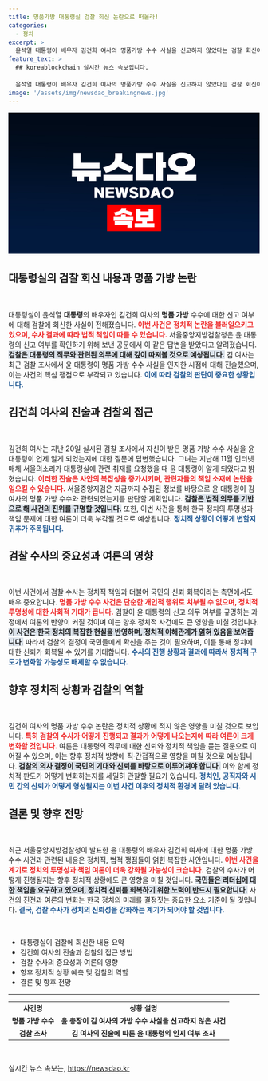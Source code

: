 ```yaml
---
title: 명품가방 대통령실 검찰 회신 논란으로 떠올라!
categories:
  - 정치
excerpt: >
  윤석열 대통령이 배우자 김건희 여사의 명품가방 수수 사실을 신고하지 않았다는 검찰 회신이 공개되었습니다. 검사들은 이 사건의 직무 관련성을 조사할 예정인데, 과연 대통령실의 은폐 의도가 밝혀질지 주목됩니다!
feature_text: >
  ## koreablockchain 실시간 뉴스 속보입니다.

  윤석열 대통령이 배우자 김건희 여사의 명품가방 수수 사실을 신고하지 않았다는 검찰 회신이 공개되었습니다. 검사들은 이 사건의 직무 관련성을 조사할 예정인데, 과연 대통령실의 은폐 의도가 밝혀질지 주목됩니다!
image: '/assets/img/newsdao_breakingnews.jpg'
---
```


<p><img src="/assets/img/newsdao_breakingnews.jpg" alt="koreablockchain 속보" /></p>

<h2 data-ke-size="size26">대통령실의 검찰 회신 내용과 명품 가방 논란</h2>

<p data-ke-size="size16">&nbsp;</p>

<p>대통령실이 윤석열 <b>대통령</b>의 배우자인 김건희 여사의 <b>명품 가방</b> 수수에 대한 신고 여부에 대해 검찰에 회신한 사실이 전해졌습니다. <b><span style="color: #ee2323;">이번 사건은 정치적 논란을 불러일으키고 있으며, 수사 결과에 따라 법적 책임이 따를 수 있습니다.</span></b> 서울중앙지방검찰청은 윤 대통령의 신고 여부를 확인하기 위해 보낸 공문에서 이 같은 답변을 받았다고 알려졌습니다. <b><span style="background-color: #21538527;">검찰은 대통령의 직무와 관련된 의무에 대해 깊이 따져볼 것으로 예상됩니다.</span></b> 김 여사는 최근 검찰 조사에서 윤 대통령이 명품 가방 수수 사실을 인지한 시점에 대해 진술했으며, 이는 사건의 핵심 쟁점으로 부각되고 있습니다. <b><span style="color: #1a5490;">이에 따라 검찰의 판단이 중요한 상황입니다.</span></b></p>

<h2 data-ke-size="size26">김건희 여사의 진술과 검찰의 접근</h2>

<p data-ke-size="size16">&nbsp;</p>

<p>김건희 여사는 지난 20일 실시된 검찰 조사에서 자신이 받은 명품 가방 수수 사실을 윤 대통령이 언제 알게 되었는지에 대한 질문에 답변했습니다. 그녀는 지난해 11월 인터넷매체 서울의소리가 대통령실에 관련 취재를 요청했을 때 윤 대통령이 알게 되었다고 밝혔습니다. <b><span style="color: #ee2323;">이러한 진술은 사안의 복잡성을 증가시키며, 관련자들의 책임 소재에 논란을 일으킬 수 있습니다.</span></b> 서울중앙지검은 지금까지 수집된 정보를 바탕으로 윤 대통령이 김 여사의 명품 가방 수수와 관련되었는지를 판단할 계획입니다. <b><span style="background-color: #21538527;">검찰은 법적 의무를 기반으로 해 사건의 진위를 규명할 것입니다.</span></b> 또한, 이번 사건을 통해 한국 정치의 투명성과 책임 문제에 대한 여론이 더욱 부각될 것으로 예상됩니다. <b><span style="color: #1a5490;">정치적 상황이 어떻게 변할지 귀추가 주목됩니다.</span></b></p>

<h2 data-ke-size="size26">검찰 수사의 중요성과 여론의 영향</h2>

<p data-ke-size="size16">&nbsp;</p>

<p>이번 사건에서 검찰 수사는 정치적 책임과 더불어 국민의 신뢰 회복이라는 측면에서도 매우 중요합니다. <b><span style="color: #ee2323;">명품 가방 수수 사건은 단순한 개인적 행위로 치부될 수 없으며, 정치적 투명성에 대한 사회적 기대가 큽니다.</span></b> 검찰이 윤 대통령의 신고 의무 여부를 규명하는 과정에서 여론의 반향이 커질 것이며 이는 향후 정치적 사건에도 큰 영향을 미칠 것입니다. <b><span style="background-color: #21538527;">이 사건은 한국 정치의 복잡한 현실을 반영하며, 정치적 이해관계가 얽혀 있음을 보여줍니다.</span></b> 따라서 검찰의 결정이 국민들에게 확신을 주는 것이 필요하며, 이를 통해 정치에 대한 신뢰가 회복될 수 있기를 기대합니다. <b><span style="color: #1a5490;">수사의 진행 상황과 결과에 따라서 정치적 구도가 변화할 가능성도 배제할 수 없습니다.</span></b></p>

<h2 data-ke-size="size26">향후 정치적 상황과 검찰의 역할</h2>

<p data-ke-size="size16">&nbsp;</p>

<p>김건희 여사의 명품 가방 수수 논란은 정치적 상황에 적지 않은 영향을 미칠 것으로 보입니다. <b><span style="color: #ee2323;">특히 검찰의 수사가 어떻게 진행되고 결과가 어떻게 나오는지에 따라 여론이 크게 변화할 것입니다.</span></b> 여론은 대통령의 직무에 대한 신뢰와 정치적 책임을 묻는 질문으로 이어질 수 있으며, 이는 향후 정치적 방향에 직·간접적으로 영향을 미칠 것으로 예상됩니다. <b><span style="background-color: #21538527;">검찰의 의사 결정이 국민의 기대와 신뢰를 바탕으로 이루어져야 합니다.</span></b> 이와 함께 정치적 판도가 어떻게 변화하는지를 세밀히 관찰할 필요가 있습니다. <b><span style="color: #1a5490;">정치인, 공직자와 시민 간의 신뢰가 어떻게 형성될지는 이번 사건 이후의 정치적 환경에 달려 있습니다.</span></b></p>

<h2 data-ke-size="size26">결론 및 향후 전망</h2>

<p data-ke-size="size16">&nbsp;</p>

<p>최근 서울중앙지방검찰청이 발표한 윤 대통령의 배우자 김건희 여사에 대한 명품 가방 수수 사건과 관련된 내용은 정치적, 법적 쟁점들이 얽힌 복잡한 사안입니다. <b><span style="color: #ee2323;">이번 사건을 계기로 정치의 투명성과 책임 여론이 더욱 강화될 가능성이 크습니다.</span></b> 검찰의 수사가 어떻게 진행될지는 향후 정치적 상황에도 큰 영향을 미칠 것입니다. <b><span style="background-color: #21538527;">국민들은 리더십에 대한 책임을 요구하고 있으며, 정치적 신뢰를 회복하기 위한 노력이 반드시 필요합니다.</span></b> 사건의 진전과 여론의 변화는 한국 정치의 미래를 결정짓는 중요한 요소 기준이 될 것입니다. <b><span style="color: #1a5490;">결국, 검찰 수사가 정치의 신뢰성을 강화하는 계기가 되어야 할 것입니다.</span></b></p>

<p data-ke-size="size16">&nbsp;</p>

<ul>
    <li>대통령실이 검찰에 회신한 내용 요약</li>
    <li>김건희 여사의 진술과 검찰의 접근 방법</li>
    <li>검찰 수사의 중요성과 여론의 영향</li>
    <li>향후 정치적 상황 예측 및 검찰의 역할</li>
    <li>결론 및 향후 전망</li>
</ul>

<hr>

<table style="width: 100%; border-collapse: collapse;">
    <tr>
        <td style="text-align: center; height: 17px;"><b>사건명</b></td>
        <td style="text-align: center; height: 17px;"><b>상황 설명</b></td>
    </tr>
    <tr>
        <td style="text-align: center; height: 17px;"><b>명품 가방 수수</b></td>
        <td style="text-align: center; height: 17px;"><b>윤 총장이 김 여사의 가방 수수 사실을 신고하지 않은 사건</b></td>
    </tr>
    <tr>
        <td style="text-align: center; height: 17px;"><b>검찰 조사</b></td>
        <td style="text-align: center; height: 17px;"><b>김 여사의 진술에 따른 윤 대통령의 인지 여부 조사</b></td>
    </tr>
</table>

<p data-ke-size="size16">&nbsp;</p>
실시간 뉴스 속보는, <a href="https://newsdao.kr" rel="dofollow">https://newsdao.kr</a>


